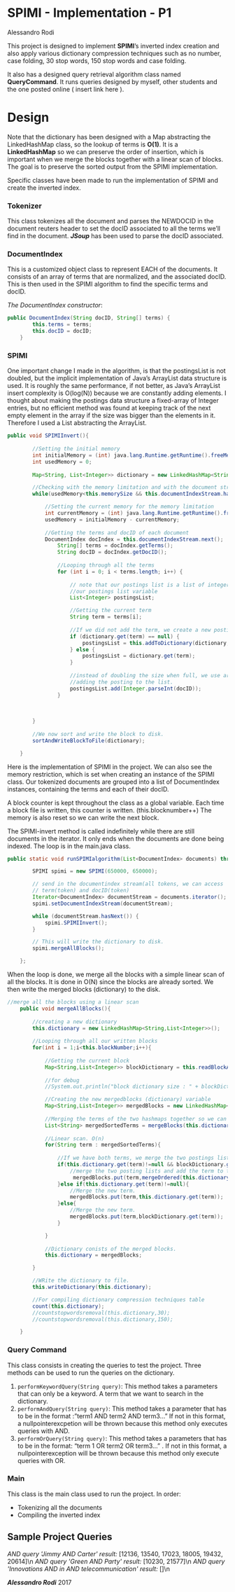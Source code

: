 # SPIMI - Implementation - P1
Alessandro Rodi

This project is designed to implement **SPIMI**’s inverted index creation and also apply various dictionary compression techniques such as no number, case folding, 30 stop words, 150 stop words and case folding. 

It also has a designed query retrieval algorithm class named **QueryCommand**. It runs queries designed by myself, other students and the one posted online ( insert link here ).

# Design

Note that the dictionary has been designed with a Map abstracting the LinkedHashMap class, so the lookup of terms is **O(1)**. It is a **LinkedHashMap** so we can preserve the order of insertion, which is important when we merge the blocks together with a linear scan of blocks. The goal is to preserve the sorted output from the SPIMI implementation.

Specific classes have been made to run the implementation of SPIMI and create the inverted index.

### Tokenizer 
This class tokenizes all the document and parses the NEWDOCID in the document reuters header to set the docID associated to all the terms we’ll find in the document. ***JSoup*** has been used to parse the docID associated. 

### DocumentIndex 
This is a customized object class to represent EACH of the documents. It consists of an array of terms that are normalized, and the associated docID. This is then used in the SPIMI algorithm to find the specific terms and docID.

*The DocumentIndex constructor*:
```java
public DocumentIndex(String docID, String[] terms) {
		this.terms = terms;
		this.docID = docID;
	}
```

### SPIMI
One important change I made in the algorithm, is that the postingsList is not doubled, but the implicit implementation of Java’s ArrayList data structure is used. It is roughly the same performance, if not better, as Java’s ArrayList insert complexity is O(log(N)) because we are constantly adding elements. I thought about making the postings data structure a fixed-array of Integer entries, but no efficient method was found at keeping track of the next empty element in the array if the size was bigger than the elements in it. Therefore I used a List<Integer> abstracting the ArrayList.

```java
public void SPIMIInvert(){
		
		//Setting the initial memory
		int initialMemory = (int) java.lang.Runtime.getRuntime().freeMemory();
		int usedMemory = 0;
		
		Map<String, List<Integer>> dictionary = new LinkedHashMap<String, List<Integer>>();

		//Checking with the memory limitation and with the document stream.
		while(usedMemory<this.memorySize && this.documentIndexStream.hasNext()){

			//Setting the current memory for the memory limitation
			int currentMemory = (int) java.lang.Runtime.getRuntime().freeMemory();
			usedMemory = initialMemory - currentMemory;
			
			//Getting the terms and docID of each document
			DocumentIndex docIndex = this.documentIndexStream.next();
				String[] terms = docIndex.getTerms();
				String docID = docIndex.getDocID();
	
				//Looping through all the terms
				for (int i = 0; i < terms.length; i++) {
					
					// note that our postings list is a list of integers.
					//our postings list variable
					List<Integer> postingsList;

					//Getting the current term
					String term = terms[i];
					
					//If we did not add the term, we create a new postings list and link it to our variable,else we just add it to the entry.
					if (dictionary.get(term) == null) {
						postingsList = this.addToDictionary(dictionary, term); 
					} else {
						postingsList = dictionary.get(term);
					}
					
					//instead of doubling the size when full, we use arrayList's implemented size increasing alogrithm
					//adding the posting to the list.
					postingsList.add(Integer.parseInt(docID));
				}
	
	
				
		}	
		
		//We now sort and write the block to disk.
		sortAndWriteBlockToFile(dictionary);

	}
```

Here is the implementation of SPIMI in the project. We can also see the memory restriction, which is set when creating an instance of the SPIMI class. Our tokenized documents are grouped into a list of DocumentIndex instances, containing the terms and each of their docID. 

A block counter is kept throughout the class as a global variable. Each time a block file is written, this counter is written. (this.blocknumber++) The memory is also reset so we can write the next block. 

The SPIMI-invert method is called indefinitely while there are still documents in the iterator. It only ends when the documents are done being indexed. The loop is in the main.java class.

```java
public static void runSPIMIalgorithm(List<DocumentIndex> documents) throws IOException {

		SPIMI spimi = new SPIMI(650000, 650000);

		// send in the documentindex stream(all tokens, we can access
		// term(token) and docID(token)
		Iterator<DocumentIndex> documentStream = documents.iterator();
		spimi.setDocumentIndexStream(documentStream);

		while (documentStream.hasNext()) {
			spimi.SPIMIInvert();
		}

		// This will write the dictionary to disk.
		spimi.mergeAllBlocks();

	};
```

When the loop is done, we merge all the blocks with a simple linear scan of all the blocks. It is done in O(N) since the blocks are already sorted. We then write the merged blocks (dictionary) to the disk.
```java
//merge all the blocks using a linear scan
	public void mergeAllBlocks(){
	
		//creating a new dictionary
		this.dictionary = new LinkedHashMap<String,List<Integer>>();
		
		//Looping through all our written blocks
		for(int i = 1;i<this.blockNumber;i++){
			
			//Getting the current block
			Map<String,List<Integer>> blockDictionary = this.readBlockAndConvertToDictionary("block"+i+".txt");
			
			//for debug
			//System.out.println("block dictionary size : " + blockDictionary.size());

			//Creating the new mergedblocks (dictionary) variable
			Map<String,List<Integer>> mergedBlocks = new LinkedHashMap<String,List<Integer>>();
			
			//Merging the terms of the two hashmaps together so we can do the linear scan.
			List<String> mergedSortedTerms = mergeBlocks(this.dictionary,blockDictionary);
			
			//Linear scan. O(n)
			for(String term : mergedSortedTerms){
				
				//If we have both terms, we merge the two postings list.
				if(this.dictionary.get(term)!=null && blockDictionary.get(term)!=null){
					//merge the two posting lists and add the term to the new merged list
					 mergedBlocks.put(term,mergeOrdered(this.dictionary.get(term),blockDictionary.get(term)));
				}else if(this.dictionary.get(term)!=null){
					//Merge the new term.
					mergedBlocks.put(term,this.dictionary.get(term));
				}else{
					//Merge the new term.
					mergedBlocks.put(term,blockDictionary.get(term));
				}

			}
			
			//Dictionary conists of the merged blocks.
			this.dictionary = mergedBlocks;

		}

		//WRite the dictionary to file.
		this.writeDictionary(this.dictionary);

		//For compiling dictionary compression techniques table
		count(this.dictionary);
		//countstopwordsremoval(this.dictionary,30);
		//countstopwordsremoval(this.dictionary,150);

	}
```
### Query Command
This class consists in creating the queries to test the project. Three methods can be used to run the queries on the dictionary. 
1.	`performKeywordQuery(String query)`: This method takes a parameters that can only be a keyword. A term that we want to search in the dictionary.
2.	`performAndQuery(String query)`: This method takes a parameter that has to be in the format :”term1 AND term2 AND term3…” If not in this format, a nullpointerexcpetion will be thrown because this method only executes queries with AND.
3.	`performOrQuery(String query)`: This method takes a parameters that has to be in the format: “term 1 OR term2 OR term3…” . If not in this format, a nullpointerexception will be thrown because this method only execute queries with OR.

### Main
This class is the main class used to run the project. In order: 
-	Tokenizing all the documents
-	Compiling the inverted index



## Sample Project Queries
*AND query 'Jimmy AND Carter' result:* [12136, 13540, 17023, 18005, 19432, 20614]\n
*AND query 'Green AND Party' result:* [10230, 21577]\n
*AND query 'Innovations AND in AND telecommunication' result:* []\n

***Alessandro Rodi*** 2017
